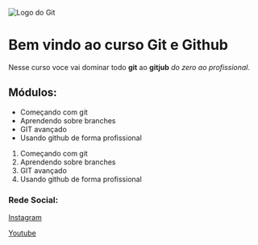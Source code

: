 ![Logo do Git](https://sujeitoprogramador.com/wp-content/uploads/2021/04/gitimage.png)

# Bem vindo ao curso Git e Github
Nesse curso voce vai dominar todo **git** ao **gitjub** _do zero ao profissional_.

## Módulos:
* Começando com git
* Aprendendo sobre branches
* GIT avançado
* Usando github de forma profissional

1. Começando com git
2. Aprendendo sobre branches
3. GIT avançado
4. Usando github de forma profissional

### Rede Social:
[Instagram](https://instagram.com/instagram)

[Youtube](https://www.youtube.com/)

